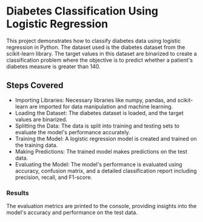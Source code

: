 <h1>Diabetes Classification Using Logistic Regression</h1>
This project demonstrates how to classify diabetes data using logistic regression in Python. The dataset used is the diabetes dataset from the scikit-learn library. The target values in this dataset are binarized to create a classification problem where the objective is to predict whether a patient's diabetes measure is greater than 140.

<h2>Steps Covered</h2>
<ul>
<li>Importing Libraries: Necessary libraries like numpy, pandas, and scikit-learn are imported for data manipulation and machine learning.</li>
<li>Loading the Dataset: The diabetes dataset is loaded, and the target values are binarized.</li>
<li>Splitting the Data: The data is split into training and testing sets to evaluate the model's performance accurately.</li>
<li>Training the Model: A logistic regression model is created and trained on the training data.</li>
<li>Making Predictions: The trained model makes predictions on the test data.</li>
<li>Evaluating the Model: The model's performance is evaluated using accuracy, confusion matrix, and a detailed classification report including precision, recall, and F1-score.</li>
</ul>

<h3>Results</h3>
The evaluation metrics are printed to the console, providing insights into the model's accuracy and performance on the test data.
